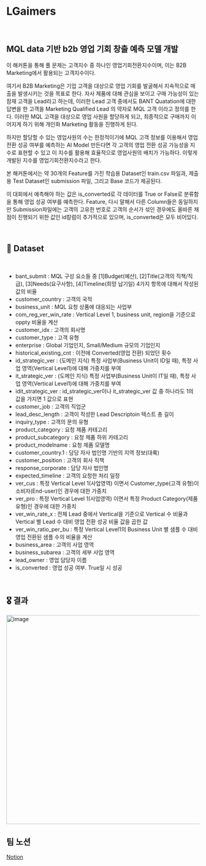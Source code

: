 # LGaimers
<br>

## MQL data 기반 b2b 영업 기회 창출 예측 모델 개발

이 해커톤을 통해 풀 문제는 고객지수 중 하나인 영업기회전환지수이며, 이는 B2B Marketing에서 활용되는 고객지수이다.

여기서 B2B Marketing은 기업 고객을 대상으로 영업 기회를 발굴해서 지속적으로 매출을 발생시키는 것을 목표로 한다. 자사 제품에 대해 관심을 보이고 구매 가능성이 있는 잠재 고객을 Lead라고 하는데, 이러한 Lead 고객 중에서도 BANT Quatation에 대한 답변을 한 고객을 Marketing Qualified Lead 의 약자로 MQL 고객 이라고 정의를 한다. 이러한 MQL 고객을 대상으로 영업 사원을 할당하게 되고, 최종적으로 구매까지 이어지게 하기 위해 개인화 Marketing 활동을 진행하게 된다.

하지만 할당할 수 있는 영업사원의 수는 한정적이기에 MQL 고객 정보를 이용해서 영업 전환 성공 여부를 예측하는 AI Model 만든다면 각 고객의 영업 전환 성공 가능성을 지수로 표현할 수 있고 이 지수를 활용해 효율적으로 영업사원의 배치가 가능하다. 이렇게 개발된 지수를 영업기회전환지수라고 한다.

본 해커톤에서는 약 30개의 Feature를 가진 학습용 Dataset인 train.csv 파일과, 제출용 Test Dataset인 submission 파일, 그리고 Base 코드가 제공된다.

이 대회에서 예측해야 하는 값은 is_converted로 각 데이터를 True or False로 분류함을 통해 영업 성공 여부를 예측한다. Feature, 다시 말해서 다른 Column들은 동일하지만 Submission파일에는 고객의 고유한 번호로 고객의 순서가 섞인 경우에도 올바른 채점이 진행되기 위한 값인 id칼럼이 추가적으로 있으며, is_converted은 모두 비어있다.

<br>

## 📜 Dataset
<br>

- bant_submit : MQL 구성 요소들 중 [1]Budget(예산), [2]Title(고객의 직책/직급), [3]Needs(요구사항), [4]Timeline(희망 납기일) 4가지 항목에 대해서 작성된 값의 비율
- customer_country : 고객의 국적
- business_unit : MQL 요청 상품에 대응되는 사업부
- com_reg_ver_win_rate : Vertical Level 1, business unit, region을 기준으로 oppty 비율을 계산
- customer_idx : 고객의 회사명
- customer_type : 고객 유형
- enterprise : Global 기업인지, Small/Medium 규모의 기업인지
- historical_existing_cnt : 이전에 Converted(영업 전환) 되었던 횟수
- id_strategic_ver : (도메인 지식) 특정 사업부(Business Unit이 ID일 때), 특정 사업 영역(Vertical Level1)에 대해 가중치를 부여
- it_strategic_ver : (도메인 지식) 특정 사업부(Business Unit이 IT일 때), 특정 사업 영역(Vertical Level1)에 대해 가중치를 부여
- idit_strategic_ver : id_strategic_ver이나 it_strategic_ver 값 중 하나라도 1의 값을 가지면 1 값으로 표현
- customer_job : 고객의 직업군
- lead_desc_length : 고객이 작성한 Lead Descriptoin 텍스트 총 길이
- inquiry_type : 고객의 문의 유형
- product_category : 요청 제품 카테고리
- product_subcategory : 요청 제품 하위 카테고리
- product_modelname : 요청 제품 모델명
- customer_country.1 : 담당 자사 법인명 기반의 지역 정보(대륙)
- customer_position : 고객의 회사 직책
- response_corporate : 담당 자사 법인명
- expected_timeline : 고객의 요청한 처리 일정
- ver_cus : 특정 Vertical Level 1(사업영역) 이면서 Customer_type(고객 유형)이 소비자(End-user)인 경우에 대한 가중치
- ver_pro : 특정 Vertical Level 1(사업영역) 이면서 특정 Product Category(제품 유형)인 경우에 대한 가중치
- ver_win_rate_x : 전체 Lead 중에서 Vertical을 기준으로 Vertical 수 비율과 Vertical 별 Lead 수 대비 영업 전환 성공 비율 값을 곱한 값
- ver_win_ratio_per_bu : 특정 Vertical Level1의 Business Unit 별 샘플 수 대비 영업 전환된 샘플 수의 비율을 계산
- business_area : 고객의 사업 영역
- business_subarea : 고객의 세부 사업 영역
- lead_owner : 영업 담당자 이름
- is_converted : 영업 성공 여부. True일 시 성공

<br>

## 🎖️ 결과
<img width="545" alt="image" src="https://github.com/gmlgml5023/LGaimers/assets/135304794/cd14fa4b-1849-454b-bfbf-f097adcee539">

<br>

## 팀 노션

[Notion](https://magnetic-heron-6b4.notion.site/MQL-b2b-8f213398be00478f85351312363543cc)
